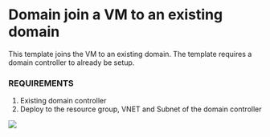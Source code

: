 # Domain join a VM to an existing domain

This template joins the VM to an existing domain. The template requires a domain controller to already be setup.

### REQUIREMENTS
1. Existing domain controller
2. Deploy to the resource group, VNET and Subnet of the domain controller

<a href="https://portal.azure.com/#create/Microsoft.Template/uri/https%3A%2F%2Fraw.githubusercontent.com%2Fazure%2master%2master%2arm-templates%2JoinVMtoDomain%2azuredeploy.json" target="_blank">
    <img src="http://azuredeploy.net/deploybutton.png"/>
</a>
